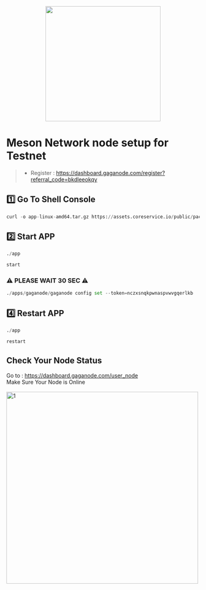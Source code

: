 <p align="center">
  <img height="300" height="auto" src="https://i.ibb.co/r7g8wn6/photo-2021-05-18-09-00-47.jpg">
</p>

# Meson Network node setup for Testnet
>- Register : https://dashboard.gaganode.com/register?referral_code=bkdleeokqy

## 1️⃣ Go To Shell Console
```python
curl -o app-linux-amd64.tar.gz https://assets.coreservice.io/public/package/22/app/1.0.3/app-1_0_3.tar.gz && tar -zxf app-linux-amd64.tar.gz && rm -f app-linux-amd64.tar.gz && cd ./app-linux-amd64 && sudo ./app service install
```
## 2️⃣ Start APP
```python
./app
```
```python
start
```
### ⚠ PLEASE WAIT 30 SEC ⚠
```python
./apps/gaganode/gaganode config set --token=nczxsnqkpwnaspvwvgqerlkb
```

## 4️⃣ Restart APP
```python
./app
```
```python
restart
```

## Check Your Node Status
Go to : https://dashboard.gaganode.com/user_node <br>
Make Sure Your Node is Online <br><br>
<img height="500" height="auto" src="https://i.ibb.co/JzDGXkM/Capture.jpg" alt="1" border="0" /></a>







